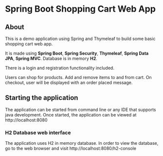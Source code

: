 # Spring Boot Shopping Cart Web App

## About

This is a demo application using Spring and Thymeleaf to build some basic shopping cart web app.

It is made using **Spring Boot**, **Spring Security**, **Thymeleaf**, **Spring Data JPA**, **Spring MVC**. 
Database is in memory **H2**.

There is a login and registration functionality included.

Users can shop for products. Add and remove items to and from cart. On checkout, user will be displayed with an order
placed message.


## Starting the application
The application can be started from command line or any IDE that supports java development.
Once started, the application can be viewed at http://localhost:8080


### H2 Database web interface
The application uses H2 in memory database.
In order to view the database, go to the web browser and visit http://localhost:8080/h2-console